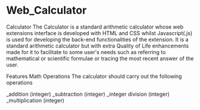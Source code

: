 # Web_Calculator
Calculator
The Calculator is a standard arithmetic calculator whose web extensions interface is developed with HTML and CSS whilst Javascript(.js) is used for developing the back-end functionalities of the extension. It is a standard arithmetic calculator but with extra Quality of Life enhancements made for it to facilitate to some user's needs such as referring to mathematical or scientific formulae or tracing the most recent answer of the user.

Features
Math Operations
The calculator should carry out the following operations

_addition (integer)
_subtraction (integer)
_integer division (integer)
_multiplication (integer)
